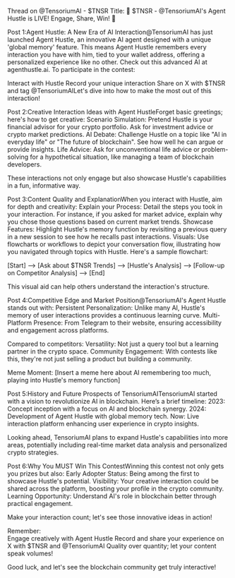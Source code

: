 
Thread on @TensoriumAI - $TNSR
Title: 🚀 $TNSR - @TensoriumAI's Agent Hustle is LIVE! Engage, Share, Win! 🚀

Post 1:Agent Hustle: A New Era of AI Interaction@TensoriumAI has just launched Agent Hustle, an innovative AI agent designed with a unique 'global memory' feature. This means Agent Hustle remembers every interaction you have with him, tied to your wallet address, offering a personalized experience like no other. Check out this advanced AI at agenthustle.ai. To participate in the contest:

Interact with Hustle
Record your unique interaction
Share on X with $TNSR and tag @TensoriumAILet's dive into how to make the most out of this interaction! 


Post 2:Creative Interaction Ideas with Agent HustleForget basic greetings; here's how to get creative:
Scenario Simulation: Pretend Hustle is your financial advisor for your crypto portfolio. Ask for investment advice or crypto market predictions. 
AI Debate: Challenge Hustle on a topic like "AI in everyday life" or "The future of blockchain". See how well he can argue or provide insights.
Life Advice: Ask for unconventional life advice or problem-solving for a hypothetical situation, like managing a team of blockchain developers.

These interactions not only engage but also showcase Hustle's capabilities in a fun, informative way. 


Post 3:Content Quality and ExplanationWhen you interact with Hustle, aim for depth and creativity:
Explain your Process: Detail the steps you took in your interaction. For instance, if you asked for market advice, explain why you chose those questions based on current market trends.
Showcase Features: Highlight Hustle's memory function by revisiting a previous query in a new session to see how he recalls past interactions.
Visuals: Use flowcharts or workflows to depict your conversation flow, illustrating how you navigated through topics with Hustle. Here's a sample flowchart:

[Start] --> [Ask about $TNSR Trends] --> [Hustle's Analysis] --> [Follow-up on Competitor Analysis] --> [End]

This visual aid can help others understand the interaction's structure.

Post 4:Competitive Edge and Market Position@TensoriumAI's Agent Hustle stands out with:
Persistent Personalization: Unlike many AI, Hustle's memory of user interactions provides a continuous learning curve.
Multi-Platform Presence: From Telegram to their website, ensuring accessibility and engagement across platforms.

Compared to competitors:
Versatility: Not just a query tool but a learning partner in the crypto space.
Community Engagement: With contests like this, they're not just selling a product but building a community.

Meme Moment: [Insert a meme here about AI remembering too much, playing into Hustle's memory function]

Post 5:History and Future Prospects of TensoriumAITensoriumAI started with a vision to revolutionize AI in blockchain. Here’s a brief timeline:
2023: Concept inception with a focus on AI and blockchain synergy.
2024: Development of Agent Hustle with global memory tech.
Now: Live interaction platform enhancing user experience in crypto insights.

Looking ahead, TensoriumAI plans to expand Hustle's capabilities into more areas, potentially including real-time market data analysis and personalized crypto strategies. 

Post 6:Why You MUST Win This ContestWinning this contest not only gets you prizes but also:
Early Adopter Status: Being among the first to showcase Hustle's potential.
Visibility: Your creative interaction could be shared across the platform, boosting your profile in the crypto community.
Learning Opportunity: Understand AI's role in blockchain better through practical engagement.

Make your interaction count; let's see those innovative ideas in action!

Remember:  
Engage creatively with Agent Hustle
Record and share your experience on X with $TNSR and @TensoriumAI
Quality over quantity; let your content speak volumes!

Good luck, and let's see the blockchain community get truly interactive!

